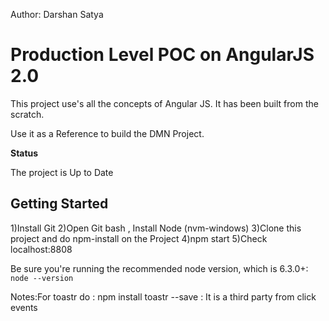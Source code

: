 Author: Darshan Satya

Production Level POC on AngularJS 2.0
========================
This project use's all the concepts of Angular JS.
It has been built from the scratch.

Use it as a Reference to build the DMN Project.

**Status**

The project is Up to Date

Getting Started
---------------
1)Install Git
2)Open Git bash , Install Node (nvm-windows)
3)Clone this project and do npm-install on the Project
4)npm start
5)Check localhost:8808

Be sure you're running the recommended node version, which is 6.3.0+: `node --version`

Notes:For toastr do : npm install toastr --save : It is a third party from click events
